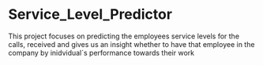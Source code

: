 # Service_Level_Predictor
This project focuses on predicting the employees service levels for the calls, received and gives us an insight whether to have that employee in the company by inidvidual`s performance towards their work

